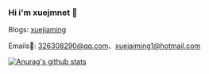 ### Hi i'm xuejmnet 👋
Blogs: [xuejiaming](https://www.cnblogs.com/xuejiaming/)

Emails📧: [326308290@qq.com](mailto:326308290@qq.com)、[xuejaiming1@hotmail.com](mailto:xuejaiming1@hotmail.com)

[![Anurag's github stats](https://github-readme-stats.vercel.app/api?username=xuejmnet)](https://github.com/anuraghazra/github-readme-stats)
<!--
**xuejmnet/xuejmnet** is a ✨ _special_ ✨ repository because its `README.md` (this file) appears on your GitHub profile.

Here are some ideas to get you started:

- 🔭 I’m currently working on ...
- 🌱 I’m currently learning ...
- 👯 I’m looking to collaborate on ...
- 🤔 I’m looking for help with ...
- 💬 Ask me about ...
- 📫 How to reach me: ...
- 😄 Pronouns: ...
- ⚡ Fun fact: ...
-->
